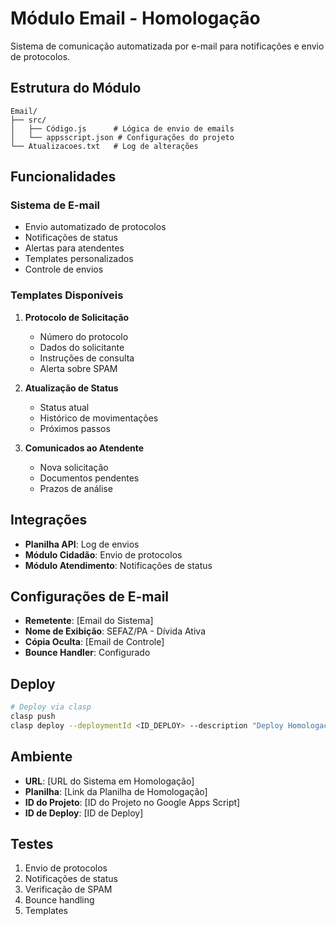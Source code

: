 # Módulo Email - Homologação

Sistema de comunicação automatizada por e-mail para notificações e envio de protocolos.

## Estrutura do Módulo
```
Email/
├── src/
│   ├── Código.js      # Lógica de envio de emails
│   └── appsscript.json # Configurações do projeto
└── Atualizacoes.txt   # Log de alterações
```

## Funcionalidades

### Sistema de E-mail
- Envio automatizado de protocolos
- Notificações de status
- Alertas para atendentes
- Templates personalizados
- Controle de envios

### Templates Disponíveis
1. **Protocolo de Solicitação**
   - Número do protocolo
   - Dados do solicitante
   - Instruções de consulta
   - Alerta sobre SPAM

2. **Atualização de Status**
   - Status atual
   - Histórico de movimentações
   - Próximos passos

3. **Comunicados ao Atendente**
   - Nova solicitação
   - Documentos pendentes
   - Prazos de análise

## Integrações
- **Planilha API**: Log de envios
- **Módulo Cidadão**: Envio de protocolos
- **Módulo Atendimento**: Notificações de status

## Configurações de E-mail
- **Remetente**: [Email do Sistema]
- **Nome de Exibição**: SEFAZ/PA - Dívida Ativa
- **Cópia Oculta**: [Email de Controle]
- **Bounce Handler**: Configurado

## Deploy
```bash
# Deploy via clasp
clasp push
clasp deploy --deploymentId <ID_DEPLOY> --description "Deploy Homologação - Email"
```

## Ambiente
- **URL**: [URL do Sistema em Homologação]
- **Planilha**: [Link da Planilha de Homologação]
- **ID do Projeto**: [ID do Projeto no Google Apps Script]
- **ID de Deploy**: [ID de Deploy]

## Testes
1. Envio de protocolos
2. Notificações de status
3. Verificação de SPAM
4. Bounce handling
5. Templates
